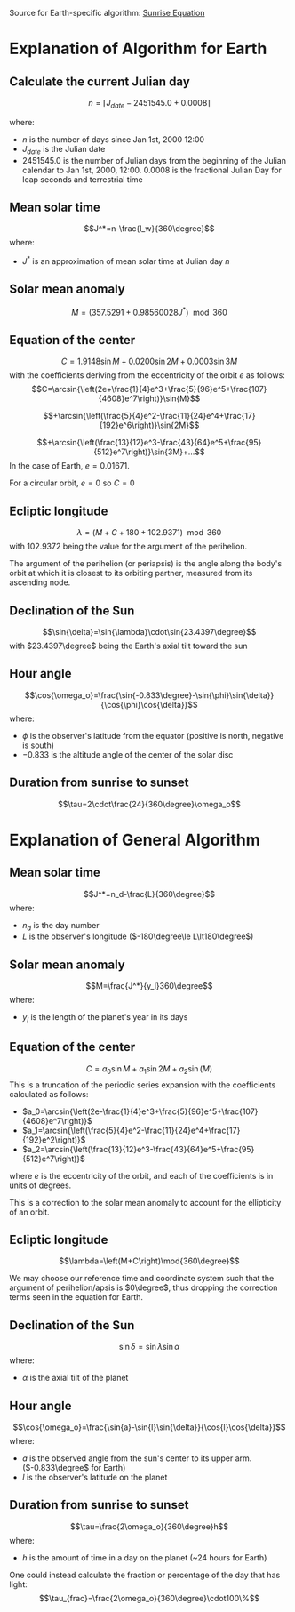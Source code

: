 Source for Earth-specific algorithm: [Sunrise Equation](https://en.wikipedia.org/wiki/Sunrise_equation)

# Explanation of Algorithm for Earth
## Calculate the current Julian day
$$n=\lceil J_{date}-2451545.0+0.0008\rceil$$

where:
- $n$ is the number of days since Jan 1st, 2000 12:00
- $J_{date}$ is the Julian date
- 2451545.0 is the number of Julian days from the beginning of the Julian calendar to Jan 1st, 2000, 12:00. 0.0008 is the fractional Julian Day for leap seconds and terrestrial time

## Mean solar time
$$J^*=n-\frac{l_w}{360\degree}$$
where:
- $J^*$ is an approximation of mean solar time at Julian day $n$

## Solar mean anomaly
$$M=\left(357.5291+0.98560028J^*\right)\mod 360$$

## Equation of the center
$$C=1.9148\sin{M}+0.0200\sin{2M}+0.0003\sin{3M}$$
with the coefficients deriving from the eccentricity of the orbit $e$ as follows:
$$C=\arcsin{\left(2e+\frac{1}{4}e^3+\frac{5}{96}e^5+\frac{107}{4608}e^7\right)}\sin{M}$$

$$+\arcsin{\left(\frac{5}{4}e^2-\frac{11}{24}e^4+\frac{17}{192}e^6\right)}\sin{2M}$$

$$+\arcsin{\left(\frac{13}{12}e^3-\frac{43}{64}e^5+\frac{95}{512}e^7\right)}\sin{3M}+...$$
In the case of Earth, $e=0.01671$.

For a circular orbit, $e=0$ so $C=0$

## Ecliptic longitude
$$\lambda=\left(M+C+180+102.9371\right)\mod 360$$
with $102.9372$ being the value for the argument of the perihelion.

The argument of the perihelion (or periapsis) is the angle along the body's orbit at which it is closest to its orbiting partner, measured from its ascending node.

## Declination of the Sun
$$\sin{\delta}=\sin{\lambda}\cdot\sin{23.4397\degree}$$
with $23.4397\degree$ being the Earth's axial tilt toward the sun

## Hour angle
$$\cos{\omega_o}=\frac{\sin{-0.833\degree}-\sin{\phi}\sin{\delta}}{\cos{\phi}\cos{\delta}}$$
where:
- $\phi$ is the observer's latitude from the equator (positive is north, negative is south)
- $-0.833$ is the altitude angle of the center of the solar disc

## Duration from sunrise to sunset
$$\tau=2\cdot\frac{24}{360\degree}\omega_o$$

# Explanation of General Algorithm
## Mean solar time
$$J^*=n_d-\frac{L}{360\degree}$$
where:
- $n_d$ is the day number
- $L$ is the observer's longitude ($-180\degree\le L\lt180\degree$)

## Solar mean anomaly
$$M=\frac{J^*}{y_l}360\degree$$
where:
- $y_l$ is the length of the planet's year in its days

## Equation of the center
$$C=a_0\sin{M}+a_1\sin{2M}+a_2\sin(M)$$
This is a truncation of the periodic series expansion with the coefficients calculated as follows:
- $a_0=\arcsin{\left(2e-\frac{1}{4}e^3+\frac{5}{96}e^5+\frac{107}{4608}e^7\right)}$
- $a_1=\arcsin{\left(\frac{5}{4}e^2-\frac{11}{24}e^4+\frac{17}{192}e^2\right)}$
- $a_2=\arcsin{\left(\frac{13}{12}e^3-\frac{43}{64}e^5+\frac{95}{512}e^7\right)}$

where $e$ is the eccentricity of the orbit, and each of the coefficients is in units of degrees.

This is a correction to the solar mean anomaly to account for the ellipticity of an orbit.

## Ecliptic longitude
$$\lambda=\left(M+C\right)\mod{360\degree}$$

We may choose our reference time and coordinate system such that the argument of perihelion/apsis is $0\degree$, thus dropping the correction terms seen in the equation for Earth.

## Declination of the Sun
$$\sin{\delta}=\sin{\lambda}\sin{\alpha}$$
where:
- $\alpha$ is the axial tilt of the planet

## Hour angle
$$\cos{\omega_o}=\frac{\sin{a}-\sin{l}\sin{\delta}}{\cos{l}\cos{\delta}}$$
where:
- $a$ is the observed angle from the sun's center to its upper arm. ($-0.833\degree$ for Earth)
- $l$ is the observer's latitude on the planet

## Duration from sunrise to sunset
$$\tau=\frac{2\omega_o}{360\degree}h$$
where:
- $h$ is the amount of time in a day on the planet (~24 hours for Earth)

One could instead calculate the fraction or percentage of the day that has light:
$$\tau_{frac}=\frac{2\omega_o}{360\degree}\cdot100\%$$